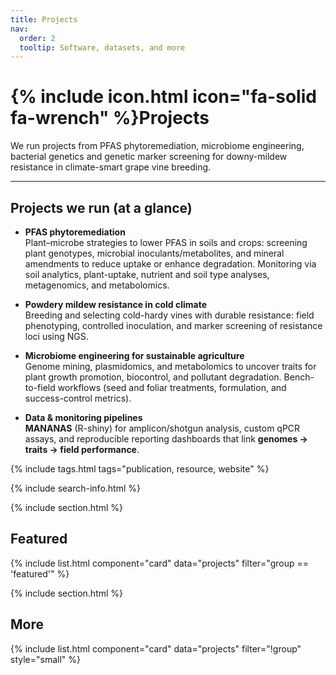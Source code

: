 ```yaml
---
title: Projects
nav:
  order: 2
  tooltip: Software, datasets, and more
---
```


# {% include icon.html icon="fa-solid fa-wrench" %}Projects

We run projects from  PFAS phytoremediation, microbiome engineering, bacterial genetics and genetic marker screening for downy-mildew resistance in climate-smart grape vine breeding.

---

## Projects we run (at a glance)

- **PFAS phytoremediation**  
  Plant–microbe strategies to lower PFAS in soils and crops: screening plant genotypes, microbial inoculants/metabolites, and mineral amendments to reduce uptake or enhance degradation. Monitoring via soil analytics, plant-uptake, nutrient and soil type analyses, metagenomics, and metabolomics.

- **Powdery mildew resistance in cold climate**  
  Breeding and selecting cold-hardy vines with durable resistance: field phenotyping, controlled inoculation, and marker screening of resistance loci using NGS.

- **Microbiome engineering for sustainable agriculture**  
  Genome mining, plasmidomics, and metabolomics to uncover traits for plant growth promotion, biocontrol, and pollutant degradation. Bench-to-field workflows (seed and foliar treatments, formulation, and success-control metrics).

- **Data & monitoring pipelines**  
  **MANANAS** (R-shiny) for amplicon/shotgun analysis, custom qPCR assays, and reproducible reporting dashboards that link **genomes → traits → field performance**.

{% include tags.html tags="publication, resource, website" %}

{% include search-info.html %}

{% include section.html %}

## Featured
{% include list.html component="card" data="projects" filter="group == 'featured'" %}

{% include section.html %}

## More
{% include list.html component="card" data="projects" filter="!group" style="small" %}
